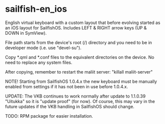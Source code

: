 sailfish-en_ios
===============

English virtual keyboard with a custom layout that before evolving started as an iOS layout for SailfishOS. Includes LEFT &amp; RIGHT arrow keys (UP &amp; DOWN in SymView).

File path starts from the device's root (/) directory and you need to be in developer mode (i.e. use "devel-su"). 

Copy *.qml and *.conf files to the equivalent directories on the device.
No need to replace any system files.

After copying, remember to restart the maliit server:
"killall maliit-server"

NOTE! Starting from SailfishOS 1.0.4.x the new keyboard must be manually enabled from settings if it has not been in use before 1.0.4.x.

UPDATE: The VKB continues to work normally after update to 1.1.0.39 "Uitukka" so it is "update proof" (for now). Of course, this may vary in the future updates if the VKB handling in SailfishOS should change.    

TODO: RPM package for easier installation.
